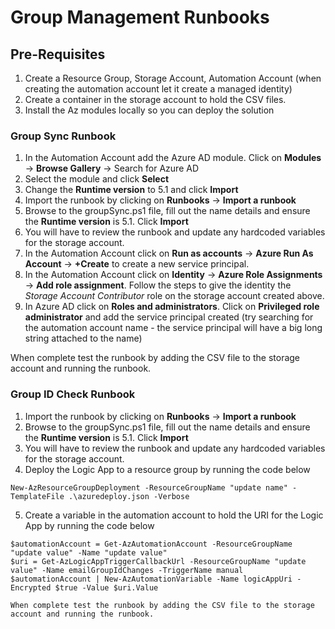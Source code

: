 # Group Management Runbooks

## Pre-Requisites

1) Create a Resource Group, Storage Account, Automation Account (when creating the automation account let it create a managed identity)
2) Create a container in the storage account to hold the CSV files.
3) Install the Az modules locally so you can deploy the solution

### Group Sync Runbook

1) In the Automation Account add the Azure AD module. Click on **Modules** -> **Browse Gallery** -> Search for Azure AD
2) Select the module and click **Select**
3) Change the **Runtime version** to 5.1 and click **Import**
4) Import the runbook by clicking on **Runbooks** -> **Import a runbook**
5) Browse to the groupSync.ps1 file, fill out the name details and ensure the **Runtime version** is 5.1. Click **Import**
6) You will have to review the runbook and update any hardcoded variables for the storage account. 
6) In the Automation Account click on **Run as accounts** -> **Azure Run As Account** -> **+Create** to create a new service principal. 
7) In the Automation Account click on **Identity** -> **Azure Role Assignments** -> **Add role assignment**. Follow the steps to give the identity the *Storage Account Contributor* role on the storage account created above.
8) In Azure AD click on **Roles and administrators**. Click on **Privileged role administrator** and add the service principal created (try searching for the automation account name - the service principal will have a big long string attached to the name)

When complete test the runbook by adding the CSV file to the storage account and running the runbook. 

### Group ID Check Runbook

1) Import the runbook by clicking on **Runbooks** -> **Import a runbook**
2) Browse to the groupSync.ps1 file, fill out the name details and ensure the **Runtime version** is 5.1. Click **Import**
3) You will have to review the runbook and update any hardcoded variables for the storage account.
4) Deploy the Logic App to a resource group by running the code below

```
New-AzResourceGroupDeployment -ResourceGroupName "update name" -TemplateFile .\azuredeploy.json -Verbose
```
5) Create a variable in the automation account to hold the URI for the Logic App by running the code below

```
$automationAccount = Get-AzAutomationAccount -ResourceGroupName "update value" -Name "update value"
$uri = Get-AzLogicAppTriggerCallbackUrl -ResourceGroupName "update value" -Name emailGroupIdChanges -TriggerName manual
$automationAccount | New-AzAutomationVariable -Name logicAppUri -Encrypted $true -Value $uri.Value

When complete test the runbook by adding the CSV file to the storage account and running the runbook. 
